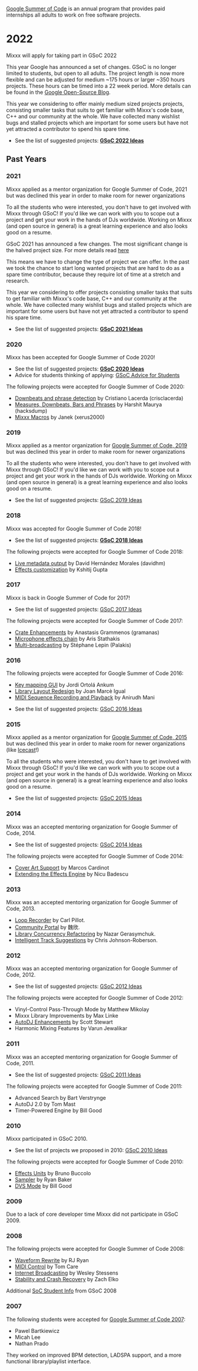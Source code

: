 
[Google Summer of Code](https://summerofcode.withgoogle.com/) is an
annual program that provides paid internships all adults to work on
free software projects.

# 2022

Mixxx will apply for taking part in GSoC 2022 

This year Google has announced a set of changes. GSoC is no longer limited to students, but open to all adults. The project length is now more flexible and can be adjusted for medium ~175 hours or larger ~350 hours projects. These hours can be timed into a 22 week period. More details can be found in the [Google Open-Source Blog](https://opensource.googleblog.com/2021/11/expanding-google-summer-of-code-in-2022.html).

This year we considering to offer mainly medium sized projects projects, consisting smaller tasks that suits to get familiar with Mixxx's code base, C++ and our community at the whole. We have collected many wishlist bugs and stalled projects which are important for some users but have not yet attracted a contributor to spend his spare time.  

  - See the list of suggested projects: **[GSoC 2022
    Ideas](GSoC-2022-Ideas)**

## Past Years

### 2021

Mixxx applied as a mentor organization for Google Summer of Code, 2021 but was declined this year in order to make room for newer organizations

To all the students who were interested, you don't have to get involved with Mixxx through GSoC! If you'd like we can work with you to scope out a project and get your work in the hands of DJs worldwide. Working on Mixxx (and open source in general) is a great learning experience and also looks good on a resume.

GSoC 2021 has announced a few changes. The most significant change is the halved project size.
For more details read [here](https://opensource.googleblog.com/2020/10/google-summer-of-code-2021-is-bringing.html)

This means we have to change the type of project we can offer. In the past we took the chance to start long wanted projects that are hard to do as a spare time contributor, because they require lot of time at a stretch and research. 

This year we considering to offer projects consisting smaller tasks that suits to get familiar with Mixxx's code base, C++ and our community at the whole. We have collected many wishlist bugs and stalled projects which are important for some users but have not yet attracted a contributor to spend his spare time.  

  - See the list of suggested projects: **[GSoC 2021
    Ideas](gsoc2021ideas)**

### 2020

Mixxx has been accepted for Google Summer of Code 2020\!

  - See the list of suggested projects: **[GSoC 2020
    Ideas](gsoc2020ideas)**
  - Advice for students thinking of applying: [GSoC Advice for
    Students](gsocadvice)

The following projects were accepted for Google Summer of Code 2020:

  - [Downbeats and phrase
    detection](Downbeats%20and%20phrase%20detection) by Cristiano
    Lacerda (crisclacerda)
  - [Measures, Downbeats, Bars and
    Phrases](measures_downbeats_bars_and_phrases) by Harshit
    Maurya (hacksdump)
  - [Mixxx Macros](Mixxx%20Macros) by Janek (xerus2000)

### 2019

Mixxx applied as a mentor organization for [Google Summer of
Code, 2019](https://www.google-melange.com/gsoc/homepage/google/gsoc2019?PageSpeed=noscript)
but was declined this year in order to make room for newer organizations

To all the students who were interested, you don't have to get involved
with Mixxx through GSoC\! If you'd like we can work with you to scope
out a project and get your work in the hands of DJs worldwide. Working
on Mixxx (and open source in general) is a great learning experience and
also looks good on a resume.

  - See the list of suggested projects: [GSoC 2019 Ideas](gsoc2019ideas)

### 2018

Mixxx was accepted for Google Summer of Code 2018\!

  - See the list of suggested projects: **[GSoC 2018
    Ideas](gsoc2018ideas)**

The following projects were accepted for Google Summer of Code 2018:

  - [Live metadata output](Live%20metadata%20output) by David Hernández
    Morales (davidhm) 
  - [Effects customization](Effects%20customization) by Kshitij Gupta 

### 2017

Mixxx is back in Google Summer of Code for 2017\!

  - See the list of suggested projects: [GSoC 2017 Ideas](gsoc2017ideas)

The following projects were accepted for Google Summer of Code 2017:

  - [Crate Enhancements](Crate%20Enhancements) by Anastasis Grammenos
    (gramanas) 
  - [Microphone effects chain](Microphone%20effects%20chain) by Aris
    Stathakis 
  - [Multi-broadcasting](Multi-broadcasting) by Stéphane Lepin (Palakis)

### 2016

The following projects were accepted for Google Summer of Code 2016:

  - [Key mapping GUI](Key%20mapping%20GUI) by Jordi Ortolá Ankum
  - [Library Layout Redesign](Library%20Layout%20Redesign) by Joan Marcè
    Igual
  - [MIDI Sequence Recording and
    Playback](MIDI%20Sequence%20Recording%20and%20Playback) by Anirudh
    Mani

<!-- end list -->

  - See the list of suggested projects: [GSoC 2016 Ideas](gsoc2016ideas)

### 2015

Mixxx applied as a mentor organization for [Google Summer of
Code, 2015](https://www.google-melange.com/gsoc/homepage/google/gsoc2015?PageSpeed=noscript)
but was declined this year in order to make room for newer organizations
(like [Icecast](http://icecast.org/)\!)

To all the students who were interested, you don't have to get involved
with Mixxx through GSoC\! If you'd like we can work with you to scope
out a project and get your work in the hands of DJs worldwide. Working
on Mixxx (and open source in general) is a great learning experience and
also looks good on a resume.

  - See the list of suggested projects: [GSoC 2015 Ideas](gsoc2015ideas)

### 2014

Mixxx was an accepted mentoring organization for Google Summer of Code,
2014.

  - See the list of suggested projects: [GSoC 2014 Ideas](gsoc2014ideas)

The following projects were accepted for Google Summer of Code 2014:

  - [Cover Art Support](Cover%20Art%20Support) by Marcos Cardinot
  - [Extending the Effects Engine](Extending%20the%20Effects%20Engine)
    by Nicu Badescu

### 2013

Mixxx was an accepted mentoring organization for Google Summer of Code,
2013.

  - [Loop Recorder](loop_recorder) by Carl Pillot.
  - [Community Portal](gsoc2013_community_portal) by 魏欣.
  - [Library Concurrency Refactoring](nonblockingdb_status) by Nazar
    Gerasymchuk.
  - [Intelligent Track Suggestions](gsoc2013_track_selector) by Chris
    Johnson-Roberson.

### 2012

Mixxx was an accepted mentoring organization for Google Summer of Code,
2012.

  - See the list of suggested projects: [GSoC 2012 Ideas](gsoc2012ideas)

The following projects were accepted for Google Summer of Code 2012:

  - Vinyl-Control Pass-Through Mode by Matthew Mikolay
  - Mixxx Library Improvements by Max Linke
  - [AutoDJ Enhancements](gsoc2012_autodj_features) by Scott Stewart
  - Harmonic Mixing Features by Varun Jewalikar

### 2011

Mixxx was an accepted mentoring organization for Google Summer of Code,
2011.

  - See the list of suggested projects: [GSoC 2011 Ideas](gsoc2011ideas)

The following projects were accepted for Google Summer of Code 2011:

  - Advanced Search by Bart Verstrynge
  - AutoDJ 2.0 by Tom Mast
  - Timer-Powered Engine by Bill Good

### 2010

Mixxx participated in GSoC 2010.

  - See the list of projects we proposed in 2010: [GSoC 2010
    Ideas](gsoc2010ideas)

The following projects were accepted for Google Summer of Code 2010:

  - [Effects Units](gsoc2010_effects_units) by Bruno Buccolo
  - [Sampler](gsoc2010_sampler) by Ryan Baker
  - [DVS Mode](gsoc2010_dvs_mode) by Bill Good

### 2009

Due to a lack of core developer time Mixxx did not participate in GSoC
2009.

### 2008

The following projects were accepted for Google Summer of Code 2008:

  - [Waveform Rewrite](gsoc2008_waveform_rewrite) by RJ Ryan
  - [MIDI Control](gsoc2008_midi_control) by Tom Care
  - [Internet Broadcasting](gsoc2008_internet_broadcasting) by Wesley
    Stessens
  - [Stability and Crash
    Recovery](gsoc2008_stability_and_crash_recovery) by Zach Elko

Additional [SoC Student Info](SoC%20Student%20Info) from GSoC 2008

### 2007

The following students were accepted for [Google Summer of
Code 2007](https://mixxxblog.blogspot.com/2007/08/google-summer-of-code-2007-and-mixxx.html):

  - Pawel Bartkiewicz
  - Micah Lee
  - Nathan Prado

They worked on improved BPM detection, LADSPA support, and a more
functional library/playlist interface.
